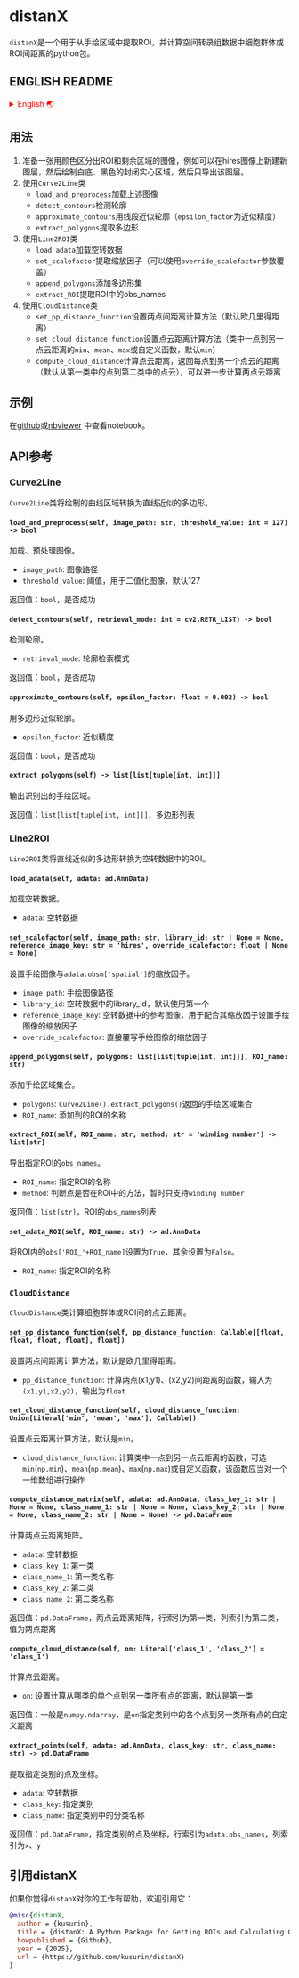 # distanX
`distanX`是一个用于从手绘区域中提取ROI，并计算空间转录组数据中细胞群体或ROI间距离的python包。

## ENGLISH README
<details>
<summary style="cursor: pointer;color: red">English 🌏</summary>

`distanX` is a Python package for extracting ROIs from hand-drawn regions and calculating distances between cell populations or ROIs in spatial transcriptomics data.

## Usage

1. Prepare an image that uses colors to distinguish ROIs from the remaining areas. For example, you can create a new layer on a hires image, then draw closed solid areas with white background and black fill, and export only that layer.
2. Use the `Curve2Line` class:
    - `load_and_preprocess` to load the above image
    - `detect_contours` to detect contours
    - `approximate_contours` to approximate contours with line segments (`epsilon_factor` for approximation precision)
    - `extract_polygons` to extract polygons
3. Use the `Line2ROI` class:
    - `load_adata` to load spatial transcriptomics data
    - `set_scalefactor` to extract scale factors (can be overridden using the `override_scalefactor` parameter)
    - `append_polygons` to add polygon sets
    - `extract_ROI` to extract obs_names within ROIs
4. Use the `CloudDistance` class:
    - `set_pp_distance_function` to set the distance calculation method (default Euclidean distance)
    - `set_cloud_distance_function` to set the point cloud distance calculation method (the `min`、`mean`、`max` of the distance from one point to another point cloud, or a custom function, default `min`)
    - `compute_cloud_distance` to calculate the point cloud distance, return the distance from each point to another point cloud, and further calculate the distance between two point clouds

## Demo
See notebook on [github](https://github.com/kusurin/distanX/blob/main/demo/distanX_demo.ipynb) or [nbviewer](https://nbviewer.org/github/kusurin/distanX/blob/main/demo/distanX_demo.ipynb)

## API reference
### `Curve2Line`
The `Curve2Line` class converts drawn curve regions into line-approximated polygons.

#### `load_and_preprocess(self, image_path: str, threshold_value: int = 127) -> bool`
Load and preprocess images.

- `image_path`: Image path
- `threshold_value`: Threshold value for image binarization, default 127

Returns: `bool`, whether successful

#### `detect_contours(self, retrieval_mode: int = cv2.RETR_LIST) -> bool`
Detect contours.

- `retrieval_mode`: Contour retrieval mode

Returns: `bool`, whether successful

#### `approximate_contours(self, epsilon_factor: float = 0.002) -> bool`
Approximate contours with polygons.

- `epsilon_factor`: Approximation precision

Returns: `bool`, whether successful

#### `extract_polygons(self) -> list[list[tuple[int, int]]]`
Output identified hand-drawn regions.

Returns: `list[list[tuple[int, int]]]`, list of polygons

### `Line2ROI`
The `Line2ROI` class converts line-approximated polygons into ROIs in spatial transcriptomics data.

#### `load_adata(self, adata: ad.AnnData)`
Load spatial transcriptomics data.

- `adata`: Spatial transcriptomics data

#### `set_scalefactor(self, image_path: str, library_id: str | None = None, reference_image_key: str = 'hires', override_scalefactor: float | None = None)`
Set the scale factor between hand-drawn images and `adata.obsm['spatial']`.

- `image_path`: Hand-drawn image path
- `library_id`: library_id in spatial transcriptomics data, defaults to the first one
- `reference_image_key`: Reference image in spatial transcriptomics data, used to set the scale factor of hand-drawn images in conjunction with its scale factor
- `override_scalefactor`: Directly override the scale factor of hand-drawn images

#### `append_polygons(self, polygons: list[list[tuple[int, int]]], ROI_name: str)`
Add hand-drawn region sets.

- `polygons`: Hand-drawn region sets returned by `Curve2Line().extract_polygons()`
- `ROI_name`: Name of the ROI to add to

#### `extract_ROI(self, ROI_name: str, method: str = 'winding number') -> list[str]`
Export `obs_names` of specified ROI.

- `ROI_name`: Name of specified ROI
- `method`: Method to determine if a point is within ROI, currently only supports `winding number`

Returns: `list[str]`, list of ROI `obs_names`

#### `set_adata_ROI(self, ROI_name: str) -> ad.AnnData`
Set `obs['ROI_'+ROI_name]` within ROI to `True`, others to `False`.

- `ROI_name`: Name of specified ROI

### `CloudDistance`
The `CloudDistance` class calculates point cloud distances between cell populations or ROIs.

#### `set_pp_distance_function(self, pp_distance_function: Callable[[float, float, float, float], float])`
Set the distance calculation method between two points, default is Euclidean distance.

- `pp_distance_function`: Function to calculate distance between two points (x1,y1) and (x2,y2), input is `(x1,y1,x2,y2)`, output is `float`

#### `set_cloud_distance_function(self, cloud_distance_function: Union[Literal['min', 'mean', 'max'], Callable])`
Set the point cloud distance calculation method, default is `min`.

- `cloud_distance_function`: Function to calculate distance from a point in one class to another point cloud, options are `min`(`np.min`), `mean`(`np.mean`), `max`(`np.max`) or custom function, this function should operate on a one-dimensional array

#### `compute_distance_matrix(self, adata: ad.AnnData, class_key_1: str | None = None, class_name_1: str | None = None, class_key_2: str | None = None, class_name_2: str | None = None) -> pd.DataFrame`
Calculate distance matrix between two point clouds.

- `adata`: Spatial transcriptomics data
- `class_key_1`: First class
- `class_name_1`: First class name
- `class_key_2`: Second class
- `class_name_2`: Second class name

Returns: `pd.DataFrame`, distance matrix between two point clouds, row index is the first class, column index is the second class, values are distances between two points

#### `compute_cloud_distance(self, on: Literal['class_1', 'class_2'] = 'class_1')`
Calculate point cloud distance.

- `on`: Set to calculate distance from individual points in which class to all points in another class, default is the first class

Returns: Generally `numpy.ndarray`, custom distance from each point in the class specified by `on` to all points in another class

#### `extract_points(self, adata: ad.AnnData, class_key: str, class_name: str) -> pd.DataFrame`
Extract points and coordinates of specified category.

- `adata`: Spatial transcriptomics data
- `class_key`: Specified category
- `class_name`: Classification name within specified category

Returns: `pd.DataFrame`, points and coordinates of specified category, row index is `adata.obs_names`, column index is `x`, `y`
</details>

## 用法

1. 准备一张用颜色区分出ROI和剩余区域的图像，例如可以在hires图像上新建新图层，然后绘制白底、黑色的封闭实心区域，然后只导出该图层。
2. 使用`Curve2Line`类
    - `load_and_preprocess`加载上述图像
    - `detect_contours`检测轮廓
    - `approximate_contours`用线段近似轮廓（`epsilon_factor`为近似精度）
    - `extract_polygons`提取多边形
3. 使用`Line2ROI`类
    - `load_adata`加载空转数据
    - `set_scalefactor`提取缩放因子（可以使用`override_scalefactor`参数覆盖）
    - `append_polygons`添加多边形集
    - `extract_ROI`提取ROI中的obs_names
4. 使用`CloudDistance`类
    - `set_pp_distance_function`设置两点间距离计算方法（默认欧几里得距离）
    - `set_cloud_distance_function`设置点云距离计算方法（类中一点到另一点云距离的`min`、`mean`、`max`或自定义函数，默认`min`）
    - `compute_cloud_distance`计算点云距离，返回每点到另一个点云的距离（默认从第一类中的点到第二类中的点云），可以进一步计算两点云距离

## 示例
在[github](https://github.com/kusurin/distanX/blob/main/demo/distanX_demo.ipynb)或[nbviewer](https://nbviewer.org/github/kusurin/distanX/blob/main/demo/distanX_demo.ipynb) 中查看notebook。

## API参考
### Curve2Line

`Curve2Line`类将绘制的曲线区域转换为直线近似的多边形。

#### `load_and_preprocess(self, image_path: str, threshold_value: int = 127) -> bool`
加载、预处理图像。

- `image_path`: 图像路径
- `threshold_value`: 阈值，用于二值化图像，默认127

返回值：`bool`，是否成功

#### `detect_contours(self, retrieval_mode: int = cv2.RETR_LIST) -> bool`
检测轮廓。

- `retrieval_mode`: 轮廓检索模式

返回值：`bool`，是否成功

#### `approximate_contours(self, epsilon_factor: float = 0.002) -> bool`
用多边形近似轮廓。

- `epsilon_factor`: 近似精度

返回值：`bool`，是否成功

#### `extract_polygons(self) -> list[list[tuple[int, int]]]`
输出识别出的手绘区域。

返回值：`list[list[tuple[int, int]]]`，多边形列表

### Line2ROI
`Line2ROI`类将直线近似的多边形转换为空转数据中的ROI。

#### `load_adata(self, adata: ad.AnnData)`
加载空转数据。

- `adata`: 空转数据

#### `set_scalefactor(self, image_path: str, library_id: str | None = None, reference_image_key: str = 'hires', override_scalefactor: float | None = None)`
设置手绘图像与`adata.obsm['spatial']`的缩放因子。

- `image_path`: 手绘图像路径
- `library_id`: 空转数据中的library_id，默认使用第一个
- `reference_image_key`: 空转数据中的参考图像，用于配合其缩放因子设置手绘图像的缩放因子
- `override_scalefactor`: 直接覆写手绘图像的缩放因子

#### `append_polygons(self, polygons: list[list[tuple[int, int]]], ROI_name: str)`
添加手绘区域集合。

- `polygons`: `Curve2Line().extract_polygons()`返回的手绘区域集合
- `ROI_name`: 添加到的ROI的名称

#### `extract_ROI(self, ROI_name: str, method: str = 'winding number') -> list[str]`
导出指定ROI的`obs_names`。

- `ROI_name`: 指定ROI的名称
- `method`: 判断点是否在ROI中的方法，暂时只支持`winding number`

返回值：`list[str]`，ROI的`obs_names`列表

#### `set_adata_ROI(self, ROI_name: str) -> ad.AnnData`
将ROI内的`obs['ROI_'+ROI_name]`设置为`True`，其余设置为`False`。

- `ROI_name`: 指定ROI的名称

### `CloudDistance`
`CloudDistance`类计算细胞群体或ROI间的点云距离。

#### `set_pp_distance_function(self, pp_distance_function: Callable[[float, float, float, float], float])`
设置两点间距离计算方法，默认是欧几里得距离。

- `pp_distance_function`: 计算两点(x1,y1)、(x2,y2)间距离的函数，输入为`(x1,y1,x2,y2)`，输出为`float`

#### `set_cloud_distance_function(self, cloud_distance_function: Union[Literal['min', 'mean', 'max'], Callable])`
设置点云距离计算方法，默认是`min`。

- `cloud_distance_function`: 计算类中一点到另一点云距离的函数，可选`min`(`np.min`)、`mean`(`np.mean`)、`max`(`np.max`)或自定义函数，该函数应当对一个一维数组进行操作

#### `compute_distance_matrix(self, adata: ad.AnnData, class_key_1: str | None = None, class_name_1: str | None = None, class_key_2: str | None = None, class_name_2: str | None = None) -> pd.DataFrame`
计算两点云距离矩阵。

- `adata`: 空转数据
- `class_key_1`: 第一类
- `class_name_1`: 第一类名称
- `class_key_2`: 第二类
- `class_name_2`: 第二类名称

返回值：`pd.DataFrame`，两点云距离矩阵，行索引为第一类，列索引为第二类，值为两点距离

#### `compute_cloud_distance(self, on: Literal['class_1', 'class_2'] = 'class_1')`
计算点云距离。

- `on`: 设置计算从哪类的单个点到另一类所有点的距离，默认是第一类

返回值：一般是`numpy.ndarray`，是`on`指定类别中的各个点到另一类所有点的自定义距离

#### `extract_points(self, adata: ad.AnnData, class_key: str, class_name: str) -> pd.DataFrame`
提取指定类别的点及坐标。

- `adata`: 空转数据
- `class_key`: 指定类别
- `class_name`: 指定类别中的分类名称

返回值：`pd.DataFrame`，指定类别的点及坐标，行索引为`adata.obs_names`，列索引为`x`、`y`

## 引用distanX
如果你觉得`distanX`对你的工作有帮助，欢迎引用它：

```bibtex
@misc{distanX,
  author = {kusurin},
  title = {distanX: A Python Package for Getting ROIs and Calculating Group Distances in Spatial Transcriptomics Data},
  howpublished = {Github},
  year = {2025},
  url = {https://github.com/kusurin/distanX}
}
